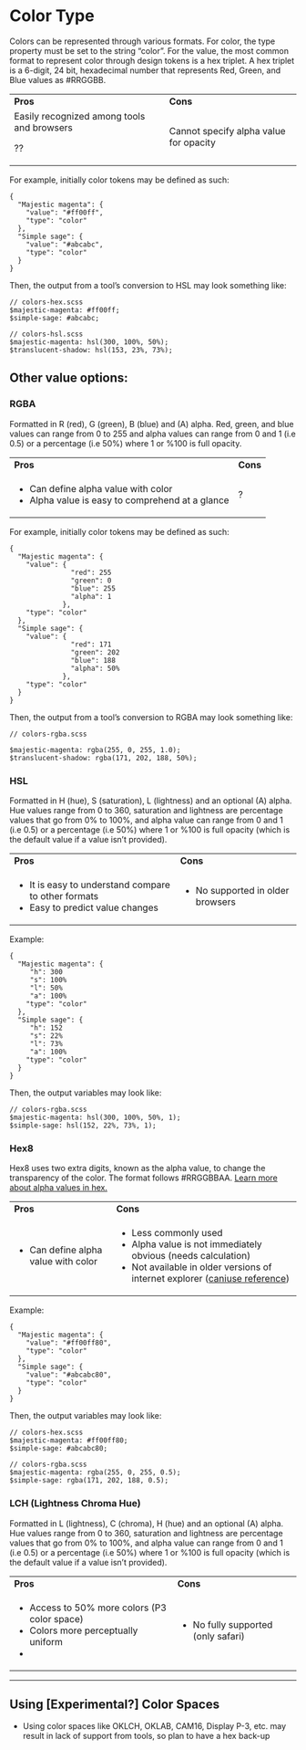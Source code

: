 # Color Type

Colors can be represented through various formats. For color, the type property must be set to the string “color”. For the value, the most common format to represent color through design tokens is a hex triplet. A hex triplet is a 6-digit, 24 bit, hexadecimal number that represents Red, Green, and Blue values as #RRGGBB.   

<table>
  <tr>
   <td><strong>Pros</strong>
   </td>
   <td><strong>Cons</strong>
   </td>
  </tr>
  <tr>
   <td>Easily recognized among tools and browsers
<p>
??
   </td>
   <td>Cannot specify alpha value for opacity
   </td>
  </tr>
</table>

For example, initially color tokens may be defined as such:

```
{
  "Majestic magenta": {
    "value": "#ff00ff",
    "type": "color"
  },
  "Simple sage": {
    "value": "#abcabc",
    "type": "color"
  }
}
```

Then, the output from a tool’s conversion to HSL may look something like: 

```
// colors-hex.scss
$majestic-magenta: #ff00ff;
$simple-sage: #abcabc;

// colors-hsl.scss
$majestic-magenta: ​hsl(300, 100%, 50%);
$translucent-shadow: ​hsl(153, 23%, 73%);
```
## Other value options:

### RGBA

Formatted in R (red), G (green), B (blue) and (A) alpha. Red, green, and blue values can range from 0 to 255 and alpha values can range from 0 and 1 (i.e 0.5) or a percentage (i.e 50%) where 1 or %100 is full opacity.

<table>
  <tr>
   <td><strong>Pros</strong>
   </td>
   <td><strong>Cons</strong>
   </td>
  </tr>
  <tr>
    <td>
      <ul>
        <li>Can define alpha value with color</li>
        <li>Alpha value is easy to comprehend at a glance</li>
      </ul>
    </td>
   <td>
    ? 
   </td>
  </tr>
</table>

For example, initially color tokens may be defined as such:

```
{
  "Majestic magenta": {
    "value": {
               "red": 255
               "green": 0
               "blue": 255
               "alpha": 1
             },
    "type": "color"
  },
  "Simple sage": {
    "value": {
               "red": 171
               "green": 202
               "blue": 188
               "alpha": 50%
             },
    "type": "color"
  }
}
```


Then, the output from a tool’s conversion to RGBA may look something like: 


```
// colors-rgba.scss

$majestic-magenta: rgba(255, 0, 255, 1.0);
$translucent-shadow: rgba(171, 202, 188, 50%);
```
### HSL

Formatted in H (hue),  S (saturation), L (lightness) and an optional (A) alpha. Hue values range from 0 to 360, saturation and lightness are percentage values that go from 0% to 100%, and alpha value can range from 0 and 1 (i.e 0.5) or a percentage  (i.e 50%) where 1 or %100 is full opacity (which is the default value if a value isn’t provided).

<table>
  <tr>
   <td><strong>Pros</strong>
   </td>
   <td><strong>Cons</strong>
   </td>
  </tr>
  <tr>
   <td>
<ul>

<li>It is easy to understand compare to other formats

<li>Easy to predict value changes
</li>
</ul>
   </td>
   <td>
<ul>

<li>No supported in older browsers 
</li>
</ul>
   </td>
  </tr>
</table>


Example:


```
{
  "Majestic magenta": {
     "h": 300
     "s": 100%
     "l": 50%
     "a": 100%
    "type": "color"
  },
  "Simple sage": {
     "h": 152
     "s": 22%
     "l": 73%
     "a": 100%
    "type": "color"
  }
}
```

Then, the output variables may look like: 

```
// colors-rgba.scss
$majestic-magenta: hsl(300, 100%, 50%, 1);
$simple-sage: hsl(152, 22%, 73%, 1);
```

### Hex8

Hex8 uses two extra digits, known as the alpha value, to change the transparency of the color. The format follows #RRGGBBAA. [Learn more about alpha values in hex.](https://www.digitalocean.com/community/tutorials/css-hex-code-colors-alpha-values#adding-an-alpha-value-to-css-hex-codes)

<table>
  <tr>
   <td><strong>Pros</strong>
   </td>
   <td><strong>Cons</strong>
   </td>
  </tr>
  <tr>
    <td>
    <ul>
      <li>Can define alpha value with color</li>
    </ul>
   </td>
  <td>
    <ul>
      <li>Less commonly used
      <li>Alpha value is not immediately obvious (needs calculation)
      <li>Not available in older versions of internet explorer (<a href="https://caniuse.com/css-rrggbbaa">caniuse reference</a>) 
      </li>
    </ul>
   </td>
  </tr>
</table>

Example:

```
{
  "Majestic magenta": {
    "value": "#ff00ff80",
    "type": "color"
  },
  "Simple sage": {
    "value": "#abcabc80",
    "type": "color"
  }
}
```

Then, the output variables may look like: 

```
// colors-hex.scss
$majestic-magenta: #ff00ff80;
$simple-sage: #abcabc80;

// colors-rgba.scss
$majestic-magenta: rgba(255, 0, 255, 0.5);
$simple-sage: rgba(171, 202, 188, 0.5);
```
### LCH (Lightness Chroma Hue)

Formatted in L (lightness),  C (chroma), H (hue) and an optional (A) alpha. Hue values range from 0 to 360, saturation and lightness are percentage values that go from 0% to 100%, and alpha value can range from 0 and 1 (i.e 0.5) or a percentage  (i.e 50%) where 1 or %100 is full opacity (which is the default value if a value isn’t provided).

<table>
  <tr>
   <td><strong>Pros</strong>
   </td>
   <td><strong>Cons</strong>
   </td>
  </tr>
  <tr>
   <td>
<ul>

<li>Access to 50% more colors (P3 color space)

<li>Colors more perceptually uniform

<li>
</li>
</ul>
   </td>
   <td>
<ul>

<li>No fully supported (only safari)
</li>
</ul>
   </td>
  </tr>
</table>

---

## Using [Experimental?] Color Spaces

* Using color spaces like OKLCH, OKLAB, CAM16, Display P-3, etc. may result in lack of support from tools, so plan to have a hex back-up